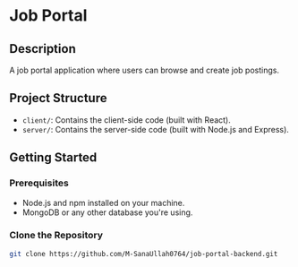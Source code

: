 # Job Portal

## Description
A job portal application where users can browse and create job postings.

## Project Structure
- `client/`: Contains the client-side code (built with React).
- `server/`: Contains the server-side code (built with Node.js and Express).

## Getting Started

### Prerequisites
- Node.js and npm installed on your machine.
- MongoDB or any other database you're using.

### Clone the Repository
```bash
git clone https://github.com/M-SanaUllah0764/job-portal-backend.git
